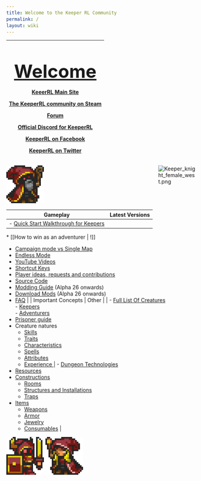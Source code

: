 ```yaml
---
title: Welcome to the Keeper RL Community
permalink: /
layout: wiki
---
```


<table>
<thead>
<tr class="header">
<th><p><br />
<br/>
<font size=14 align="Center"><u>Welcome</u></font><br/>
<br />
<a href="http://keeperrl.com/">KeeerRL Main Site</a></p>
<p><a href="http://steamcommunity.com/app/329970">The KeeperRL community on Steam</a></p>
<p><a href="http://keeperrl.com/Forum">Forum</a></p>
<p><a href="https://discord.gg/XZfCCs5">Official Discord for KeeperRL</a></p>
<p><a href="https://www.facebook.com/keeperrl">KeeperRL on Facebook</a></p>
<p><a href="https://twitter.com/keeperRL">KeeperRL on Twitter</a></p></th>
</tr>
</thead>
<tbody>
</tbody>
</table>

<img src="_images\Keeper_east.png" title="fig:Keeper_east.png" alt="Keeper_east.png" width="100" />
<img src="images\Keeper_knight_female_west.png" title="fig:Keeper_knight_female_west.png" align="right" alt="Keeper_knight_female_west.png" width="100" />

| Gameplay                                                                      | Latest Versions                                                                                     |
|-------------------------------------------------------------------------------|-----------------------------------------------------------------------------------------------------|
| -   [Quick Start Walkthrough for Keepers](/keeperrl_wiki/Quick_Start_Walkthrough "wikilink") 
                                                                                
 \* \[\[How to win as an adventurer                                             | !\]\]                                                                                               
                                                                                                       
  -   [Campaign mode vs Single Map](/keeperrl_wiki/Campaign_mode "wikilink")                                          
  -   [Endless Mode](/keeperrl_wiki/Endless_Mode "wikilink")                                                          
  -   [YouTube Videos](/keeperrl_wiki/YouTube_Videos "wikilink")                                                      
  -   [Shortcut Keys](/keeperrl_wiki/Shortcut_Keys "wikilink")                                                        
  -   [Player ideas, requests and contributions](/keeperrl_wiki/Player_ideas,_requests_and_contributions "wikilink")  
  -   [Source Code](http://github.com/miki151/keeperrl)                                                
  -   [Modding Guide](/keeperrl_wiki/Modding_guide "wikilink") (Alpha 26 onwards)                                     
  -   [Download Mods](/keeperrl_wiki/Download_Mods "wikilink") (Alpha 26 onwards)                                     
  -   [FAQ](/keeperrl_wiki/FAQ "wikilink")                                                                            |
| Important Concepts                                                            | Other                                                                                               |
| -   [ Full List Of Creatures](/keeperrl_wiki/Category%3A_Creatures "wikilink")               
     -   [ Keepers](/keeperrl_wiki/Keeper "wikilink")                                          
     -   [ Adventurers](/keeperrl_wiki/Adventurer "wikilink")                                  
 -   [Prisoner guide](/keeperrl_wiki/Prisoner_guide "wikilink")                                
 -   Creature natures                                                           
     -   [ Skills](:Skills "wikilink")                                          
     -   [ Traits](:Traits "wikilink")                                          
     -   [ Characteristics](:Characteristics "wikilink")                        
     -   [ Spells](:Spells "wikilink")                                          
     -   [ Attributes ](:Attributes "wikilink")                                 
     -   [ Experience ](:Experience "wikilink")                                 | -   [ Dungeon Technologies](:Technologies "wikilink")                                               
  -   [ Resources](:Resources "wikilink")                                                              
  -   [Constructions](/keeperrl_wiki/Constructions "wikilink")                                                        
      -   [ Rooms](/keeperrl_wiki/Category%3A_Rooms "wikilink")                                                       
      -   [Structures and Installations](/keeperrl_wiki/Structures_and_Installations "wikilink")                      
      -   [ Traps ](:Traps "wikilink")                                                                 
  -   [ Items](/keeperrl_wiki/Category%3A_Items "wikilink")                                                           
      -   [Weapons](/keeperrl_wiki/Weapons "wikilink")                                                                
      -   [Armor](/keeperrl_wiki/Armor "wikilink")                                                                    
      -   [Jewelry](/keeperrl_wiki/Jewelry "wikilink")                                                                
      -   [Consumables](/keeperrl_wiki/Consumables "wikilink")                                                        |

<img src="Keeper_knight_east.png" title="fig:Keeper_knight_east.png" alt="Keeper_knight_east.png" width="100" />
<img src="Keeper_female_west.png" title="fig:Keeper_female_west.png" alt="Keeper_female_west.png" width="100" />
